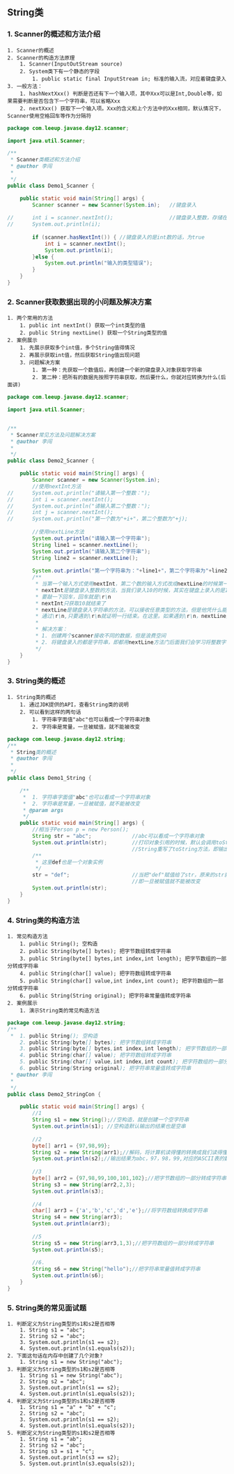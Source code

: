 ## String类

### 1. Scanner的概述和方法介绍
    1. Scanner的概述
    2. Scanner的构造方法原理
        1. Scanner(InputOutStream source)
        2. System类下有一个静态的字段
            1. public static final InputStream in; 标准的输入流，对应着键盘录入
    3. 一般方法：
        1. hashNextXxx() 判断是否还有下一个输入项，其中Xxx可以是Int,Double等，如果需要判断是否包含下一个字符串，可以省略Xxx
        2. nextXxx() 获取下一个输入项。Xxx的含义和上个方法中的Xxx相同，默认情况下，Scanner使用空格回车等作为分隔符
```java
package com.leeup.javase.day12.scanner;

import java.util.Scanner;

/**
 * Scanner类概述和方法介绍
 * @author 李闯
 *
 */
public class Demo1_Scanner {

	public static void main(String[] args) {
		Scanner scanner = new Scanner(System.in);	//键盘录入
		
//		int i = scanner.nextInt();					//键盘录入整数，存储在i中
//		System.out.println(i);
		
		if (scanner.hasNextInt()) {	//键盘录入的是int数的话，为true
			int i = scanner.nextInt();
			System.out.println(i);
		}else {
			System.out.println("输入的类型错误");
		}
	}
}
```

### 2. Scanner获取数据出现的小问题及解决方案
    1. 两个常用的方法
        1. public int nextInt() 获取一个int类型的值
        2. public String nextLine() 获取一个String类型的值
    2. 案例展示
        1. 先展示获取多个int值，多个String值得情况
        2. 再展示获取int值，然后获取String值出现问题
        3. 问题解决方案
            1. 第一种：先获取一个数值后，再创建一个新的键盘录入对象获取字符串
            2. 第二种：把所有的数据先按照字符串获取，然后要什么，你就对应转换为什么(后面讲)

```java
package com.leeup.javase.day12.scanner;

import java.util.Scanner;


/**
 * Scanner常见方法及问题解决方案
 * @author 李闯
 *
 */
public class Demo2_Scanner {

	public static void main(String[] args) {
		Scanner scanner = new Scanner(System.in);
		//使用nextInt方法
//		System.out.println("请输入第一个整数：");
//		int i = scanner.nextInt();
//		System.out.println("请输入第二个整数：");
//		int j = scanner.nextInt();
//		System.out.println("第一个数为"+i+"，第二个整数为"+j);
		
		//使用nextLine方法
		System.out.println("请输入第一个字符串");
		String line1 = scanner.nextLine();
		System.out.println("请输入第二个字符串");
		String line2 = scanner.nextLine();
		
		System.out.println("第一个字符串为："+line1+"，第二个字符串为"+line2);
		/**
		 * 当第一个输入方式使用nextInt，第二个数的输入方式改成nextLine的时候第一个数输完之后，直接就执行到最后了
		 * nextInt是键盘录入整数的方法，当我们录入10的时候，其实在键盘上录入的是10和\r\n，录入10我们
		 * 要敲一下回车，回车就是\r\n
		 * nextInt只获取10就结束了
		 * nextLine是键盘录入字符串的方法，可以接收任意类型的方法，但是他凭什么能获取一行呢？
		 * 通过\r\n,只要遇到\r\n就证明一行结束。在这里。如果遇到\r\n，nextLine方法直接就结束了
		 * 
		 * 解决方案：
		 * 1. 创建两个scanner接收不同的数据，但是浪费空间
		 * 2. 将键盘录入的都是字符串，即都用nextLine方法门后面我们会学习将整数字符串转换成整数的方法 
		 */
	}
}
```

### 3. String类的概述
    1. String类的概述
        1. 通过JDK提供的API，查看String类的说明
        2. 可以看到这样的两句话
            1. 字符串字面值"abc"也可以看成一个字符串对象
            2. 字符串是常量，一旦被赋值，就不能被改变
```java
package com.leeup.javase.day12.string;
/**
 * String类的概述
 * @author 李闯
 *
 */
public class Demo1_String {

	/**
	 *  1. 字符串字面值"abc"也可以看成一个字符串对象
     *  2. 字符串是常量，一旦被赋值，就不能被改变
	 * @param args
	 */
	public static void main(String[] args) {
		//相当于Person p = new Person();
		String str = "abc"; 			//abc可以看成一个字符串对象
		System.out.println(str);		//打印对象引用的时候，默认会调用toString方法
										//String重写了toString方法，即输出引用字符为abc
		/**
		 * 这里def也是一个对象实例
		 */
		str = "def";					//当把"def"赋值给了str，原来的str就变成了垃圾，
										//即一旦被赋值就不能被改变
		System.out.println(str);
	}
}
```
### 4. String类的构造方法
    1. 常见构造方法
        1. public String(); 空构造
        2. public String(byte[] bytes); 把字节数组转成字符串
        3. public String(byte[] bytes,int index,int length); 把字节数组的一部分转成字符串
        4. public String(char[] value); 把字符数组转成字符串
        5. public String(char[] value,int index,int count); 把字符数组的一部分转成字符串
        6. public String(String original); 把字符串常量值转成字符串
    2. 案例展示
        1. 演示String类的常见构造方法
```java
package com.leeup.javase.day12.string;
/**
 *  1. public String(); 空构造
    2. public String(byte[] bytes); 把字节数组转成字符串
    3. public String(byte[] bytes,int index,int length); 把字节数组的一部分转成字符串
    4. public String(char[] value); 把字符数组转成字符串
    5. public String(char[] value,int index,int count); 把字符数组的一部分转成字符串
    6. public String(String original); 把字符串常量值转成字符串
 * @author 李闯
 *
 */
public class Demo2_StringCon {

	public static void main(String[] args) {
		//1
		String s1 = new String();//空构造，就是创建一个空字符串
		System.out.println(s1); //空构造默认输出的结果也是空串
		
		//2
		byte[] arr1 = {97,98,99};
		String s2 = new String(arr1);//解码，将计算机读得懂的转换成我们读得懂的
		System.out.println(s2);//输出结果为abc，97，98，99,对应的ASCII表的数值码
		
		//3
		byte[] arr2 = {97,98,99,100,101,102};//把字节数组的一部分转成字符串
		String s3 = new String(arr2,2,3); 
		System.out.println(s3);
		
		//4
		char[] arr3 = {'a','b','c','d','e'};//将字符数组转换成字符串
		String s4 = new String(arr3);
		System.out.println(arr3);
		
		//5
		String s5 = new String(arr3,1,3);//把字符数组的一部分转成字符串
		System.out.println(s5);
		
		//6.
		String s6 = new String("hello");//把字符串常量值转成字符串
		System.out.println(s6);
	}
}
```

### 5. String类的常见面试题
    1. 判断定义为String类型的s1和s2是否相等
        1. String s1 = "abc";
        2. String s2 = "abc";
        3. System.out.println(s1 == s2); 
        4. System.out.println(s1.equals(s2)); 		
    2. 下面这句话在内存中创建了几个对象?
        1. String s1 = new String("abc");			
    3. 判断定义为String类型的s1和s2是否相等
        1. String s1 = new String("abc");			
        2. String s2 = "abc";
        3. System.out.println(s1 == s2);		
        4. System.out.println(s1.equals(s2));
    4. 判断定义为String类型的s1和s2是否相等
        1. String s1 = "a" + "b" + "c";
        2. String s2 = "abc";
        3. System.out.println(s1 == s2);		
        4. System.out.println(s1.equals(s2));
    5. 判断定义为String类型的s1和s2是否相等
        1. String s1 = "ab";
        2. String s2 = "abc";
        3. String s3 = s1 + "c";
        4. System.out.println(s3 == s2);
        5. System.out.println(s3.equals(s2));